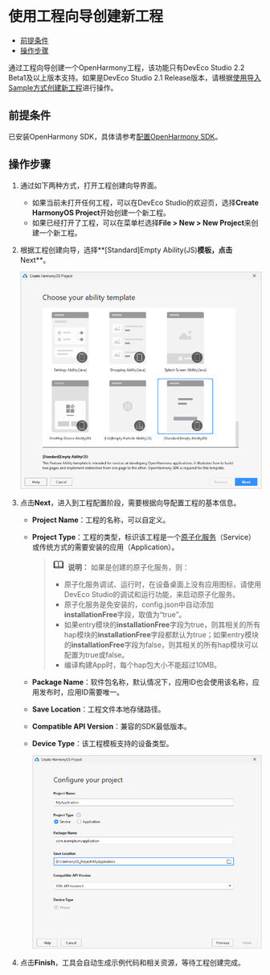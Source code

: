 # 使用工程向导创建新工程<a name="ZH-CN_TOPIC_0000001176969367"></a>

-   [前提条件](#section13642104391619)
-   [操作步骤](#section132671712101714)

通过工程向导创建一个OpenHarmony工程，该功能只有DevEco Studio 2.2 Beta1及以上版本支持。如果是DevEco Studio 2.1 Release版本，请根据[使用导入Sample方式创建新工程](使用导入Sample方式创建新工程.md)进行操作。

## 前提条件<a name="section13642104391619"></a>

已安装OpenHarmony SDK，具体请参考[配置OpenHarmony SDK](配置OpenHarmony-SDK.md)。

## 操作步骤<a name="section132671712101714"></a>

1.  通过如下两种方式，打开工程创建向导界面。
    -   如果当前未打开任何工程，可以在DevEco Studio的欢迎页，选择**Create HarmonyOS Project**开始创建一个新工程。
    -   如果已经打开了工程，可以在菜单栏选择**File \> New \> New Project**来创建一个新工程。

2.  根据工程创建向导，选择**\[Standard\]Empty Ability\(JS\)**模板，点击**Next**。

    ![](figures/zh-cn_image_0000001177051523.png)

3.  点击**Next**，进入到工程配置阶段，需要根据向导配置工程的基本信息。
    -   **Project Name**：工程的名称，可以自定义。
    -   **Project Type**：工程的类型，标识该工程是一个[原子化服务](https://developer.harmonyos.com/cn/docs/documentation/doc-guides/atomic-service-definition-0000001090840664)（Service）或传统方式的需要安装的应用（Application）。

        >![](public_sys-resources/icon-note.gif) **说明：** 
        >如果是创建的原子化服务，则：
        >-   原子化服务调试、运行时，在设备桌面上没有应用图标，请使用DevEco Studio的调试和运行功能，来启动原子化服务。
        >-   原子化服务是免安装的，config.json中自动添加**installationFree**字段，取值为“true”。
        >-   如果entry模块的**installationFree**字段为true，则其相关的所有hap模块的**installationFree**字段都默认为true；如果entry模块的**installationFree**字段为false，则其相关的所有hap模块可以配置为true或false。
        >-   编译构建App时，每个hap包大小不能超过10MB。

    -   **Package Name**：软件包名称，默认情况下，应用ID也会使用该名称，应用发布时，应用ID需要唯一。
    -   **Save Location**：工程文件本地存储路径。
    -   **Compatible API Version**：兼容的SDK最低版本。
    -   **Device Type**：该工程模板支持的设备类型。

        ![](figures/zh-cn_image_0000001130932554.png)

4.  点击**Finish**，工具会自动生成示例代码和相关资源，等待工程创建完成。

